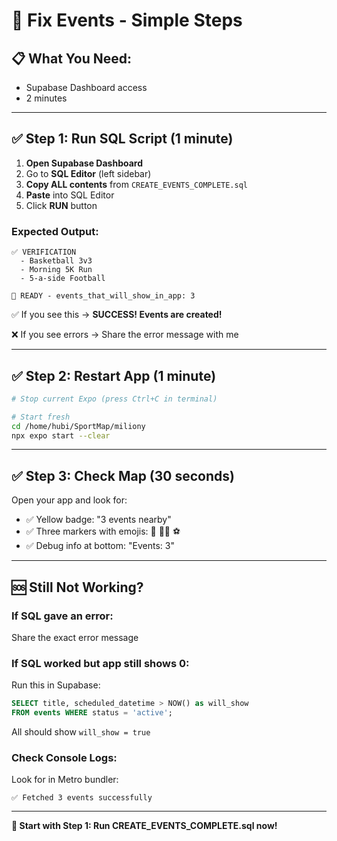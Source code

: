 # 🚀 Fix Events - Simple Steps

## 📋 **What You Need:**
- Supabase Dashboard access
- 2 minutes

---

## ✅ **Step 1: Run SQL Script** (1 minute)

1. **Open Supabase Dashboard**
2. Go to **SQL Editor** (left sidebar)
3. **Copy ALL contents** from `CREATE_EVENTS_COMPLETE.sql`
4. **Paste** into SQL Editor
5. Click **RUN** button

### **Expected Output:**
```
✅ VERIFICATION
  - Basketball 3v3
  - Morning 5K Run  
  - 5-a-side Football

🎉 READY - events_that_will_show_in_app: 3
```

✅ If you see this → **SUCCESS! Events are created!**

❌ If you see errors → Share the error message with me

---

## ✅ **Step 2: Restart App** (1 minute)

```bash
# Stop current Expo (press Ctrl+C in terminal)

# Start fresh
cd /home/hubi/SportMap/miliony
npx expo start --clear
```

---

## ✅ **Step 3: Check Map** (30 seconds)

Open your app and look for:
- ✅ Yellow badge: "3 events nearby"
- ✅ Three markers with emojis: 🏀 🏃‍♂️ ⚽
- ✅ Debug info at bottom: "Events: 3"

---

## 🆘 **Still Not Working?**

### **If SQL gave an error:**
Share the exact error message

### **If SQL worked but app still shows 0:**
Run this in Supabase:
```sql
SELECT title, scheduled_datetime > NOW() as will_show
FROM events WHERE status = 'active';
```

All should show `will_show = true`

### **Check Console Logs:**
Look for in Metro bundler:
```
✅ Fetched 3 events successfully
```

---

**🚀 Start with Step 1: Run CREATE_EVENTS_COMPLETE.sql now!**



